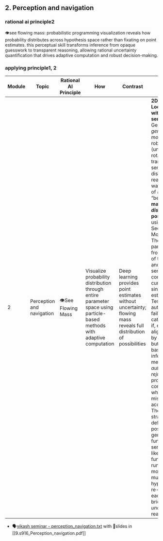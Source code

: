 ## 2. Perception and navigation
### rational ai principle2
👁️see flowing mass: probabilistic programming visualization reveals how probability distributes across hypothesis space rather than fixating on point estimates. this perceptual skill transforms inference from opaque guesswork to transparent reasoning, allowing rational uncertainty quantification that drives adaptive computation and robust decision-making.

### applying principle1, 2

| Module | Topic                                                | Rational AI Principle | How                                                                                                                        | Contrast                                                                                                                             | Example                                                                                                                                                                                                                                                                                                                                                                                                                                                                                                                                                                                                                                                                                                                                                                                                                                                                                                                                             |
| ------ | ---------------------------------------------------- | --------------------- | -------------------------------------------------------------------------------------------------------------------------- | ------------------------------------------------------------------------------------------------------------------------------------ | --------------------------------------------------------------------------------------------------------------------------------------------------------------------------------------------------------------------------------------------------------------------------------------------------------------------------------------------------------------------------------------------------------------------------------------------------------------------------------------------------------------------------------------------------------------------------------------------------------------------------------------------------------------------------------------------------------------------------------------------------------------------------------------------------------------------------------------------------------------------------------------------------------------------------------------------------- |
| 2      | Perception and navigation                            | 👁️See Flowing Mass   | Visualize probability distribution through entire parameter space using particle-based methods with adaptive computation   | Deep learning provides point estimates without uncertainty; flowing mass reveals full distribution of possibilities                  | **2D Robot Localization with noisy sensors**. Gen/GenJAX _generative model_ of a robot’s motion (uncertain rotation & translation) and sensor (noisy distance readings to walls). Instead of a single “best guess,” it **maintains a _distribution_ of possible poses** using Sequential Monte Carlo. The “mass” of particles _flows_ from one area of the map to another when sensor data contradict the current pose. A single-point estimate (like Tesla’s autopilot) can fail catastrophically if, e.g., the map alignment is off by one room; but a particle-based inference method _automatically_ _rejuvenates_ proposals and corrects itself when local mismatches accumulate. The code is straightforward: define a pose+motion generative function, a sensor-likelihood function, then run “resample‐move” SMC so multiple pose hypotheses are re-weighted each step, bridging _uncertainty_ in real time.                                |


 
- 🗣️[vikash seminar - perception_navigation.txt](https://github.com/user-attachments/files/18985822/vikash.seminar.-.perception_navigation.txt) with 🛝slides in [[9.s916_Perception_navigation.pdf]]